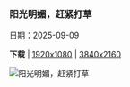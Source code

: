 ### 阳光明媚，赶紧打草

日期：2025-09-09

**下载**  |  [1920x1080](https://cn.bing.com/th?id=OHR.YorkshireHay_ZH-CN9097986997_1920x1080.jpg)  |  [3840x2160](https://cn.bing.com/th?id=OHR.YorkshireHay_ZH-CN9097986997_UHD.jpg)

![阳光明媚，赶紧打草](https://cn.bing.com/th?id=OHR.YorkshireHay_ZH-CN9097986997_1920x1080.jpg "干草捆，北约克郡，英格兰 (© Nick Brundle Photography/Getty Images)")

